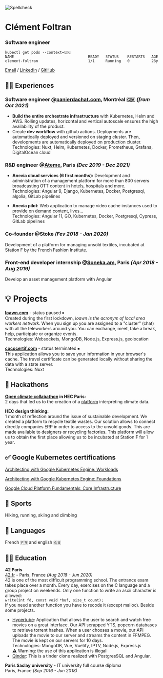 ![Spellcheck](https://github.com/cfoltran/cv/actions/workflows/main.yaml/badge.svg)
# Clément Foltran

### Software engineer<br>
```
kubectl get pods --context=🇨🇦
NAME                                  READY   STATUS    RESTARTS   AGE
clement-foltran                       1/1     Running   0          23y
```

[Email](mailto:clement.foltran@protonmail.com) / [LinkedIn](https://www.linkedin.com/in/clementfoltran/) / [GitHub](https://github.com/cfoltran/)

## 👨‍💻 Experiences

### **Software engineer** @[panierdachat.com](https://panierdachat.com), Montréal 🇨🇦 *(from Oct 2021)*
- **Build the entire orchestrate infrastructure** with Kubernetes, Helm and AWS. Rolling updates, horizontal and vertical autoscale ensures the high availability of the product.
- Create **dev workflow** with github actions. Deployments are automatically deployed and versioned on staging cluster. Then, developments are automatically deployed on production cluster.
Technologies: Nuxt, Helm, Kubernetes, Docker, Prometheus, Grafana, DigitalOcean cloud

### **R&D engineer** @[Ateme](https://www.ateme.com), Paris *(Dec 2019 - Dec 2021)*<br>
- **Anevia cloud services (6 first months):**
Development and administration of a management platform for more than 800 servers broadcasting OTT content in hotels, hospitals and more.<br>
Technologies: Angular 9, Django, Kubernetes, Docker, Postgresql, algolia, GitLab pipelines

- **Anevia pilot:**
Web application to manage video cache instances used to provide on demand content, lives...<br>
Technologies: Angular 11, GO, Kubernetes, Docker, Postgresql, Cypress, GitLab pipelines

### **Co-founder** @Stoke *(Fev 2018 - Jan 2020)*<br>
Development of a platform for managing unsold textiles, incubated at Station F by the French Fashion Institute.


### **Front-end developer** internship @[Soneka.am](https://www.soneka.am), Paris *(Apr 2018 - Aug 2019)*<br>
Develop an asset management platform with Angular

# 💡 Projects

**[loawn.com](https://loawn.herokuapp.com)** - status paused ⏸<br>
Created during the first lockdown, *loawn is the acronym of local area workers network*. When you sign up you are assigned to a "cluster" (chat) with all the teleworkers around you. You can exchange, meet, take a break, help, participate or organize events.<br>
Technologies: Websockets, MongoDB, Node.js, Express.js, geolocation

**[cococertif.com](https://github.com/cfoltran/covid-attestation-gen)** - status terminated ⏹<br>
This application allows you to save your information in your browser's cache. The travel certificate can be generated locally without sharing the data with a state server.<br>
Technologies: Nuxt

## 🥷 Hackathons

**[Open climate collabathon](https://www.collabathon.openclimate.earth/) in HEC Paris:**<br>
2 days that led us to the creation of a [platform](https://github.com/owalid/Collabathon_2019) interpreting climate data.

**HEC design thinking:**<br>
1 month of reflection around the issue of sustainable development. We created a platform to recycle textile wastes. Our solution allows to connect directly companies ERP in order to access to the unsold goods. This are made available to designers or recycling factories. This platform will allow us to obtain the first place allowing us to be incubated at Station F for 1 year. 

## ✅ Google Kubernetes certifications

[Architecting with Google Kubernetes Engine: Workloads](https://www.coursera.org/account/accomplishments/certificate/A4AKGB86KU7A)


[Architecting with Google Kubernetes Engine: Foundations](https://www.coursera.org/account/accomplishments/certificate/L9JFVTRL8J79)

[Google Cloud Platform Fundamentals: Core Infrastructure](https://www.coursera.org/account/accomplishments/certificate/ZKDKE4QT9DAU)

## 💪 Sports

Hiking, running, skiing and climbing

## 💬 Languages

French 🇫🇷 and english 🇬🇧

## 👨‍🎓 Education

**42 Paris**<br>
[42.fr](https://42.fr/) - Paris, France _(Aug 2018 - Jun 2020)_ <br>
42 is one of the most difficult programming school. The entrance exam takes place over a month. Every day, exercises on the C language and a group project on weekends.
Only one function to write an ascii character is allowed:<br>
`write(int fd, const void *buf, size_t count);`<br>
If you need another function you have to recode it (except malloc). Beside some projects.

- [Hypertube](https://github.com/owalid/hypertube): Application that allows the user to search and watch free movies on a great interface. Our API scrapped YTS, popcorn databases to retrieve torrent hashes. When a user chooses a movie, our API uploads the movie to our server and streams the content in FFMPEG. The movie is kept on our servers for 10 days.<br>
Technologies: MongoDB, Vue, Vuetify, IPTV, Node.js, Express.js<br>
⚠️ Warning: the use of this application is illegal
- [Qinder](https://github.com/cfoltran/qinder): This is a tinder clone realized with PostgresSQL and Angular.

**Paris Saclay university** - IT university full course diploma<br>
Paris, France _(Sep 2016 - Jun 2018)_ <br>
